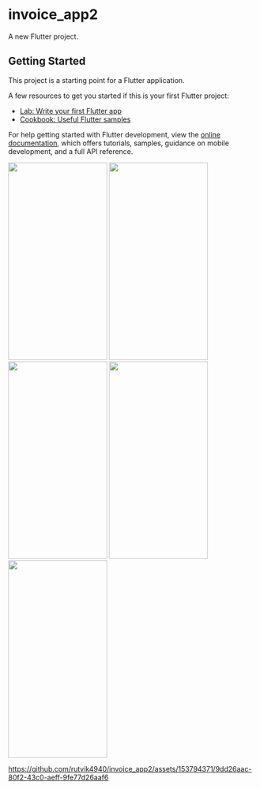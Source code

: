# invoice_app2

A new Flutter project.

## Getting Started

This project is a starting point for a Flutter application.

A few resources to get you started if this is your first Flutter project:

- [Lab: Write your first Flutter app](https://docs.flutter.dev/get-started/codelab)
- [Cookbook: Useful Flutter samples](https://docs.flutter.dev/cookbook)

For help getting started with Flutter development, view the
[online documentation](https://docs.flutter.dev/), which offers tutorials,
samples, guidance on mobile development, and a full API reference.

<p>
  <img src="https://github.com/rutvik4940/invoice_app2/assets/153794371/62a24f49-ae74-41e4-a8a0-54878c9334de"
 height="400px" width="200px" />
  <img src="https://github.com/rutvik4940/invoice_app2/assets/153794371/08c25862-f8dc-4aa6-917c-58a340557233"
 height="400px" width="200px" />
  <img src="https://github.com/rutvik4940/invoice_app2/assets/153794371/736535f1-5a9a-4fd9-9a28-5659a3fb12b1"
 height="400px" width="200px" />
  <img src="https://github.com/rutvik4940/invoice_app2/assets/153794371/decc0a49-6db8-4f50-bd0a-80096c540f38"
 height="400px" width="200px" />
  <img src="https://github.com/rutvik4940/invoice_app2/assets/153794371/bb2a8a70-ac43-4d3b-be75-8661f7cbe040"
 height="400px" width="200px" />

https://github.com/rutvik4940/invoice_app2/assets/153794371/9dd26aac-80f2-43c0-aeff-9fe77d26aaf6


</p>
